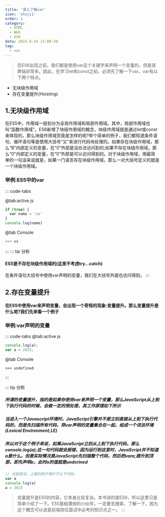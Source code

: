 ```yaml
---
title: '深入了解var'
icon: 'shuji1'
order: 1
category:
  - HTML
  - Web
  - ES6
data: 2023-8-24 13:00:39
tag: 
  - var
---
```

> 在ES6出现之前，我们都是使用var这个关键字来声明一个变量的，但是其弊端非常多。因此，在学习let和const之前，必须先了解一下var。var有以下两个特点。

- 无块级作用域
- 存在变量提升(Hoisting)

## 1.无块级作用域

在ES5中，作用域一般划分为全局作用域和局部作用域。其中，局部作用域也叫“函数作用域”。ES6新增了块级作用域的概念，块级作用域就是通过let或const来体现的。那么块级作用域究竟是怎样的呢?举个简单的例子，我们都知道条件语句、循环语句等是使用大括号“又”来进行代码块处理的。如果存在块级作用域，那么“B”内部定义的变量，在“0”外部是没办法访问到的;如果不存在块级作用域，那么“0”内部定义的变量，在“0”外部是可以访问得到的。对于块级作用域，用最简单的一句话来说就是，如果一门语言存在块级作用域，那么一对大括号定义的就是一个块级作用域。

### 举例:ES5中的var

::: code-tabs

@tab:active js

```js
if (true) {
  var name = 'ss'
}
console.log(name)
```

@tab Console

```bash
>>> ss
```

:::
::: tip 分析

#### ES5是不存在块级作用域的(这里不考虑try...catch)

在条件语句大括号中使用var声明的变量，我们在大括号外面也访问得到。
:::

## 2.存在变量提升

#### 在ES5中使用var来声明变量，会出现一个奇怪的现象:变量提升。那么变量提升是什么呢?我们先来看一个例子

### 举例:var声明的变量

::: code-tabs
@tab:active js

```js
console.log(a);
var a = 2023;
```

@tab Console

```shell
>>> undefined
```

:::

::: tip 分析

##### 所谓的变量提升，指的是如果你使用var来声明一个变量，那么JavaScript从上到下执行代码的时候，会做一定的预处理，其工作原理如下所示

##### 当进入一个Javascript环境时，JavaScript引擎并不是立刻直接从上到下执行代码的，而是先扫描所有代码，将var声明的变量集合在一起，组成一个词法环境(Lexical Environment,LE)

##### 所以对于这个例子来说，如果JavaScript立刻从上到下执行代码，那么console.log(a);这一句代码就会报错，因为运行到这里时，JavaScript并不知道a是什么。但是实际情况是JavaScript先扫描整个代码，然后把vara;提升到顶部，即先声明a，此时a的值就是underined

```js
// 也就是说，上面的例子等价于以下代码。
var a
console.log(a)
a = 2023
```

> 变量提升是ES5的内容，它本身比较复杂。本书讲的是ES6，所以这里只是简单介绍了一下。ES5基础薄弱的小伙伴，一定要去搜索、了解一下，因为这个概念可以说是前端岗位面试中必考的知识点之一。
:::
